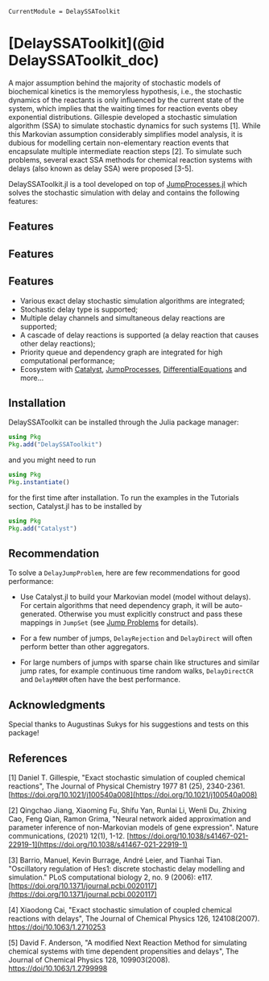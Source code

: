 ```@meta
CurrentModule = DelaySSAToolkit
```

# [DelaySSAToolkit](@id DelaySSAToolkit_doc)

A major assumption behind the majority of stochastic models of biochemical kinetics is the memoryless hypothesis, i.e., the stochastic dynamics of the reactants is only influenced by the current state of the system, which implies that the waiting times for reaction events obey exponential distributions. Gillespie developed a stochastic simulation algorithm (SSA) to simulate stochastic dynamics for such systems [1].  While this Markovian assumption considerably simplifies model analysis, it is dubious for modelling certain non-elementary reaction events that encapsulate multiple intermediate reaction steps [2]. To simulate such problems, several exact SSA methods for chemical reaction systems with delays (also known as delay SSA) were proposed [3-5].

DelaySSAToolkit.jl is a tool developed on top of [JumpProcesses.jl](https://github.com/SciML/JumpProcesses.jl) which solves the stochastic simulation with delay and contains the following features:

## Features
## Features
## Features

  - Various exact delay stochastic simulation algorithms are integrated;
  - Stochastic delay type is supported;
  - Multiple delay channels and simultaneous delay reactions are supported;
  - A cascade of delay reactions is supported (a delay reaction that causes other delay reactions);
  - Priority queue and dependency graph are integrated for high computational performance;
  - Ecosystem with [Catalyst](https://github.com/SciML/Catalyst.jl), [JumpProcesses](https://github.com/SciML/JumpProcesses.jl), [DifferentialEquations](https://github.com/JuliaDiffEq/DifferentialEquations.jl) and more...

## Installation

DelaySSAToolkit can be installed through the Julia package manager:

```julia
using Pkg
Pkg.add("DelaySSAToolkit")
```

and you might need to run

```julia
using Pkg
Pkg.instantiate()
```

for the first time after installation.
To run the examples in the Tutorials section, Catalyst.jl has to be installed by

```julia
using Pkg
Pkg.add("Catalyst")
```

## Recommendation

To solve a `DelayJumpProblem`, here are few recommendations for good performance:

  - Use Catalyst.jl to build your Markovian model (model without delays). For certain algorithms that need dependency graph, it will be auto-generated. Otherwise you must explicitly construct and pass these mappings in `JumpSet` (see [Jump Problems](https://diffeq.sciml.ai/stable/types/jump_types/#Jump-Problems) for details).

  - For a few number of jumps, `DelayRejection` and `DelayDirect` will often perform better than other aggregators.
  - For large numbers of jumps with sparse chain like structures and similar jump rates, for example continuous time random walks, `DelayDirectCR` and `DelayMNRM` often have the best performance.

## Acknowledgments

Special thanks to Augustinas Sukys for his suggestions and tests on this package!

## References

[1] Daniel T. Gillespie, "Exact stochastic simulation of coupled chemical reactions", The Journal of Physical Chemistry 1977 81 (25), 2340-2361.
[https://doi.org/10.1021/j100540a008](https://doi.org/10.1021/j100540a008)

[2] Qingchao Jiang, Xiaoming Fu, Shifu Yan, Runlai Li, Wenli Du, Zhixing Cao, Feng Qian, Ramon Grima, "Neural network aided approximation and parameter inference of non-Markovian models of gene expression". Nature communications, (2021) 12(1), 1-12. [https://doi.org/10.1038/s41467-021-22919-1](https://doi.org/10.1038/s41467-021-22919-1)

[3] Barrio, Manuel, Kevin Burrage, André Leier, and Tianhai Tian. "Oscillatory regulation of Hes1: discrete stochastic delay modelling and simulation." PLoS computational biology 2, no. 9 (2006): e117. [https://doi.org/10.1371/journal.pcbi.0020117](https://doi.org/10.1371/journal.pcbi.0020117)

[4] Xiaodong Cai, "Exact stochastic simulation of coupled chemical reactions with delays", The Journal of Chemical Physics 126, 124108(2007).
[https://doi/10.1063/1.2710253](https://aip.scitation.org/doi/10.1063/1.2710253)

[5] David F. Anderson, "A modified Next Reaction Method for simulating chemical systems with time dependent propensities and delays", The Journal of Chemical Physics 128, 109903(2008).
[https://doi/10.1063/1.2799998](https://aip.scitation.org/doi/10.1063/1.2799998)

